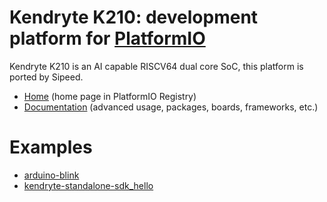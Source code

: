 
# Kendryte K210: development platform for [PlatformIO](https://platformio.org)

Kendryte K210 is an AI capable RISCV64 dual core SoC, this platform is ported by Sipeed.

* [Home](https://platformio.org/platforms/kendryte210) (home page in PlatformIO Registry)
* [Documentation](https://docs.platformio.org/page/platforms/kendryte210.html) (advanced usage, packages, boards, frameworks, etc.)

# Examples

* [arduino-blink](https://github.com/sipeed/platform-kendryte210/tree/master/examples/arduino-blink)
* [kendryte-standalone-sdk_hello](https://github.com/sipeed/platform-kendryte210/tree/master/examples/kendryte-standalone-sdk_hello)
